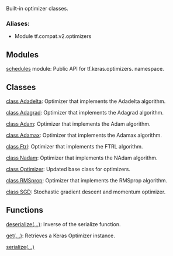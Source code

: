 Built-in optimizer classes.
### Aliases:
- Module tf.compat.v2.optimizers
## Modules
[schedules](https://tensorflow.google.cn/api_docs/python/tf/compat/v2/keras/optimizers/schedules) module: Public API for tf.keras.optimizers. namespace.

## Classes
[class Adadelta](https://tensorflow.google.cn/api_docs/python/tf/keras/optimizers/Adadelta): Optimizer that implements the Adadelta algorithm.

[class Adagrad](https://tensorflow.google.cn/api_docs/python/tf/keras/optimizers/Adagrad): Optimizer that implements the Adagrad algorithm.

[class Adam](https://tensorflow.google.cn/api_docs/python/tf/keras/optimizers/Adam): Optimizer that implements the Adam algorithm.

[class Adamax](https://tensorflow.google.cn/api_docs/python/tf/keras/optimizers/Adamax): Optimizer that implements the Adamax algorithm.

[class Ftrl](https://tensorflow.google.cn/api_docs/python/tf/keras/optimizers/Ftrl): Optimizer that implements the FTRL algorithm.

[class Nadam](https://tensorflow.google.cn/api_docs/python/tf/keras/optimizers/Nadam): Optimizer that implements the NAdam algorithm.

[class Optimizer](https://tensorflow.google.cn/api_docs/python/tf/keras/optimizers/Optimizer): Updated base class for optimizers.

[class RMSprop](https://tensorflow.google.cn/api_docs/python/tf/keras/optimizers/RMSprop): Optimizer that implements the RMSprop algorithm.

[class SGD](https://tensorflow.google.cn/api_docs/python/tf/keras/optimizers/SGD): Stochastic gradient descent and momentum optimizer.

## Functions
[deserialize(...)](https://tensorflow.google.cn/api_docs/python/tf/keras/optimizers/deserialize): Inverse of the serialize function.

[get(...)](https://tensorflow.google.cn/api_docs/python/tf/keras/optimizers/get): Retrieves a Keras Optimizer instance.

[serialize(...)](https://tensorflow.google.cn/api_docs/python/tf/keras/optimizers/serialize)

